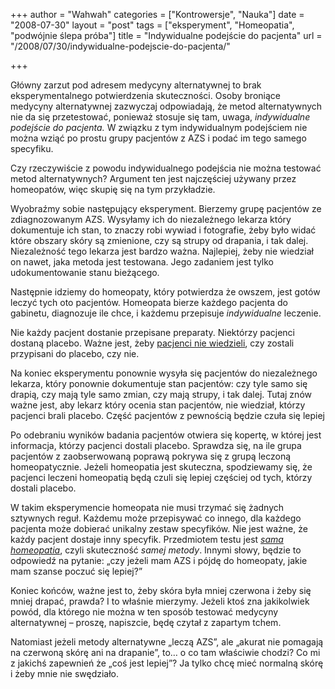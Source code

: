 +++
author = "Wahwah"
categories = ["Kontrowersje", "Nauka"]
date = "2008-07-30"
layout = "post"
tags = ["eksperyment", "Homeopatia", "podwójnie ślepa próba"]
title = "Indywidualne podejście do pacjenta"
url = "/2008/07/30/indywidualne-podejscie-do-pacjenta/"

+++

Główny zarzut pod adresem medycyny alternatywnej to brak eksperymentalnego potwierdzenia skuteczności. Osoby broniące medycyny alternatywnej zazwyczaj odpowiadają, że metod alternatywnych nie da się przetestować, ponieważ stosuje się tam, uwaga, _indywidualne podejście do pacjenta._ W związku z tym indywidualnym podejściem nie można wziąć po prostu grupy pacjentów z AZS i podać im tego samego specyfiku.

Czy rzeczywiście z powodu indywidualnego podejścia nie można testować metod alternatywnych? Argument ten jest najczęściej używany przez homeopatów, więc skupię się na tym przykładzie.

<!--more-->

Wyobraźmy sobie następujący eksperyment. Bierzemy grupę pacjentów ze zdiagnozowanym AZS. Wysyłamy ich do niezależnego lekarza który dokumentuje ich stan, to znaczy robi wywiad i fotografie, żeby było widać które obszary skóry są zmienione, czy są strupy od drapania, i tak dalej. Niezależność tego lekarza jest bardzo ważna. Najlepiej, żeby nie wiedział on nawet, jaka metoda jest testowana. Jego zadaniem jest tylko udokumentowanie stanu bieżącego.

Następnie idziemy do homeopaty, który potwierdza że owszem, jest gotów leczyć tych oto pacjentów. Homeopata bierze każdego pacjenta do gabinetu, diagnozuje ile chce, i każdemu przepisuje <span style="font-style: italic;">indywidualne</span> leczenie.

Nie każdy pacjent dostanie przepisane preparaty. Niektórzy pacjenci dostaną placebo. Ważne jest, żeby [pacjenci nie wiedzieli][1], czy zostali przypisani do placebo, czy nie.

Na koniec eksperymentu ponownie wysyła się pacjentów do niezależnego lekarza, który ponownie dokumentuje stan pacjentów: czy tyle samo się drapią, czy mają tyle samo zmian, czy mają strupy, i tak dalej. Tutaj znów ważne jest, aby lekarz który ocenia stan pacjentów, nie wiedział, którzy pacjenci brali placebo. Część pacjentów z pewnością będzie czuła się lepiej

Po odebraniu wyników badania pacjentów otwiera się kopertę, w której jest informacja, którzy pacjenci dostali placebo. Sprawdza się, na ile grupa pacjentów z zaobserwowaną poprawą pokrywa się z grupą leczoną homeopatycznie. Jeżeli homeopatia jest skuteczna, spodziewamy się, że pacjenci leczeni homeopatią będą czuli się lepiej częściej od tych, którzy dostali placebo.

W takim eksperymencie homeopata nie musi trzymać się żadnych sztywnych reguł. Każdemu może przepisywać co innego, dla każdego pacjenta może dobierać unikalny zestaw specyfików. Nie jest ważne, że każdy pacjent dostaje inny specyfik. Przedmiotem testu jest [_sama homeopatia_][2], czyli skuteczność _samej metody_. Innymi słowy, będzie to odpowiedź na pytanie: „czy jeżeli mam AZS i pójdę do homeopaty, jakie mam szanse poczuć się lepiej?”

Koniec końców, ważne jest to, żeby skóra była mniej czerwona i żeby się mniej drapać, prawda? I to właśnie mierzymy. Jeżeli ktoś zna jakikolwiek powód, dla którego nie można w ten sposób testować medycyny alternatywnej &#8211; proszę, napiszcie, będę czytał z zapartym tchem.

Natomiast jeżeli metody alternatywne „leczą AZS”, ale „akurat nie pomagają na czerwoną skórę ani na drapanie”, to&#8230; o co tam właściwie chodzi? Co mi z jakichś zapewnień że „coś jest lepiej”? Ja tylko chcę mieć normalną skórę i żeby mnie nie swędziało.

 [1]: http://blog.atopowe.pl/2008/07/29/maly-czuje-sie-lepiej-prawda/
 [2]: http://blog.atopowe.pl/2007/11/23/koniec-homeopatii/